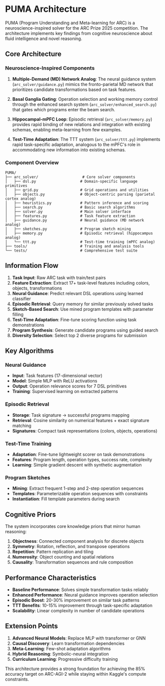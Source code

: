 # PUMA Architecture

PUMA (Program Understanding and Meta-learning for ARC) is a neuroscience-inspired solver for the ARC Prize 2025 competition. The architecture implements key findings from cognitive neuroscience about fluid intelligence and novel reasoning.

## Core Architecture

### Neuroscience-Inspired Components

1. **Multiple-Demand (MD) Network Analog**: The neural guidance system (`arc_solver/guidance.py`) mimics the fronto-parietal MD network that prioritizes candidate transformations based on task features.

2. **Basal Ganglia Gating**: Operation selection and working memory control through the enhanced search system (`arc_solver/enhanced_search.py`) that gates which programs enter the beam search.

3. **Hippocampal-mPFC Loop**: Episodic retrieval (`arc_solver/memory.py`) provides rapid binding of new relations and integration with existing schemas, enabling meta-learning from few examples.

4. **Test-Time Adaptation**: The TTT system (`arc_solver/ttt.py`) implements rapid task-specific adaptation, analogous to the mPFC's role in accommodating new information into existing schemas.

### Component Overview

```
PUMA/
├── arc_solver/                    # Core solver components
│   ├── dsl.py                    # Domain-specific language primitives
│   ├── grid.py                   # Grid operations and utilities
│   ├── objects.py                # Object-centric parsing (parietal cortex analog)
│   ├── heuristics.py             # Pattern inference and scoring
│   ├── search.py                 # Basic search algorithms
│   ├── solver.py                 # Main solver interface
│   ├── features.py               # Task feature extraction
│   ├── guidance.py               # Neural guidance (MD network analog)
│   ├── sketches.py               # Program sketch mining
│   ├── memory.py                 # Episodic retrieval (hippocampus analog)
│   └── ttt.py                    # Test-time training (mPFC analog)
├── tools/                        # Training and analysis tools
└── tests/                        # Comprehensive test suite
```

## Information Flow

1. **Task Input**: Raw ARC task with train/test pairs
2. **Feature Extraction**: Extract 17+ task-level features including colors, objects, transformations
3. **Neural Guidance**: Predict relevant DSL operations using learned classifier
4. **Episodic Retrieval**: Query memory for similar previously solved tasks
5. **Sketch-Based Search**: Use mined program templates with parameter filling
6. **Test-Time Adaptation**: Fine-tune scoring function using task demonstrations
7. **Program Synthesis**: Generate candidate programs using guided search
8. **Diversity Selection**: Select top 2 diverse programs for submission

## Key Algorithms

### Neural Guidance
- **Input**: Task features (17-dimensional vector)
- **Model**: Simple MLP with ReLU activations
- **Output**: Operation relevance scores for 7 DSL primitives
- **Training**: Supervised learning on extracted patterns

### Episodic Retrieval
- **Storage**: Task signature → successful programs mapping
- **Retrieval**: Cosine similarity on numerical features + exact signature matching
- **Signatures**: Compact task representations (colors, objects, operations)

### Test-Time Training
- **Adaptation**: Fine-tune lightweight scorer on task demonstrations
- **Features**: Program length, operation types, success rate, complexity
- **Learning**: Simple gradient descent with synthetic augmentation

### Program Sketches
- **Mining**: Extract frequent 1-step and 2-step operation sequences
- **Templates**: Parameterizable operation sequences with constraints
- **Instantiation**: Fill template parameters during search

## Cognitive Priors

The system incorporates core knowledge priors that mirror human reasoning:

1. **Objectness**: Connected component analysis for discrete objects
2. **Symmetry**: Rotation, reflection, and transpose operations
3. **Repetition**: Pattern replication and tiling
4. **Numerosity**: Object counting and spatial relations
5. **Causality**: Transformation sequences and rule composition

## Performance Characteristics

- **Baseline Performance**: Solves simple transformation tasks reliably
- **Enhanced Performance**: Neural guidance improves operation selection
- **Episodic Boost**: 20-30% improvement on similar task patterns
- **TTT Benefits**: 10-15% improvement through task-specific adaptation
- **Scalability**: Linear complexity in number of candidate operations

## Extension Points

1. **Advanced Neural Models**: Replace MLP with transformer or GNN
2. **Causal Discovery**: Learn transformation dependencies
3. **Meta-Learning**: Few-shot adaptation algorithms
4. **Hybrid Reasoning**: Symbolic-neural integration
5. **Curriculum Learning**: Progressive difficulty training

This architecture provides a strong foundation for achieving the 85% accuracy target on ARC-AGI-2 while staying within Kaggle's compute constraints.
